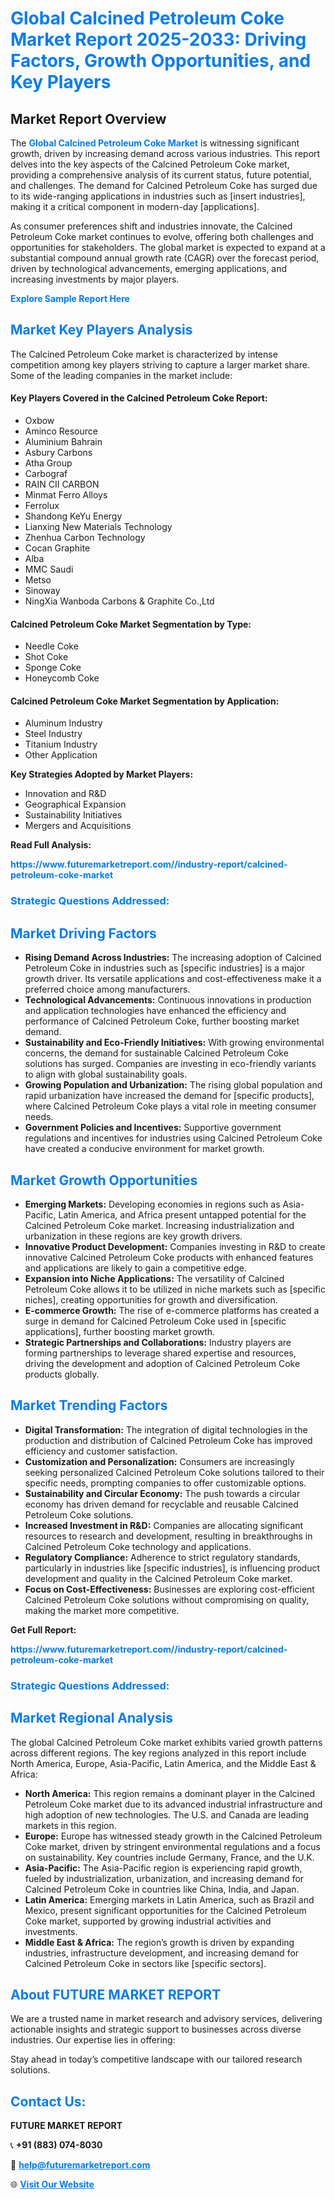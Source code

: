 <h1 style="color: #007BFF;">Global Calcined Petroleum Coke Market Report 2025-2033: Driving Factors, Growth Opportunities, and Key Players</h1>

<section id="overview">
<h2>Market Report Overview</h2>
<p>The <a href="https://www.futuremarketreport.com//industry-report/calcined-petroleum-coke-market" style="color: #007BFF; text-decoration: none;"><strong>Global Calcined Petroleum Coke Market</strong></a> is witnessing significant growth, driven by increasing demand across various industries. This report delves into the key aspects of the Calcined Petroleum Coke market, providing a comprehensive analysis of its current status, future potential, and challenges. The demand for Calcined Petroleum Coke has surged due to its wide-ranging applications in industries such as [insert industries], making it a critical component in modern-day [applications].</p>
<p>As consumer preferences shift and industries innovate, the Calcined Petroleum Coke market continues to evolve, offering both challenges and opportunities for stakeholders. The global market is expected to expand at a substantial compound annual growth rate (CAGR) over the forecast period, driven by technological advancements, emerging applications, and increasing investments by major players.</p>
</section>

<section id="overview">
<p><a href="https://www.futuremarketreport.com//request-sample/reportId=89142" style="color: #007BFF; text-decoration: none;"><strong>Explore Sample Report Here</strong></a></p>
</section>

<section id="key-players">
<h2 style="color: #007BFF;">Market Key Players Analysis</h2>
<p>The Calcined Petroleum Coke market is characterized by intense competition among key players striving to capture a larger market share. Some of the leading companies in the market include:</p>
<h4>Key Players Covered in the Calcined Petroleum Coke Report:</h4>
<ul><li>Oxbow</li><li>Aminco Resource</li><li>Aluminium Bahrain</li><li>Asbury Carbons</li><li>Atha Group</li><li>Carbograf</li><li>RAIN CII CARBON</li><li>Minmat Ferro Alloys</li><li>Ferrolux</li><li>Shandong KeYu Energy</li><li>Lianxing New Materials Technology</li><li>Zhenhua Carbon Technology</li><li>Cocan Graphite</li><li>Alba</li><li>MMC Saudi</li><li>Metso</li><li>Sinoway</li><li>NingXia Wanboda Carbons &amp; Graphite Co.,Ltd</li></ul>
<h4>Calcined Petroleum Coke Market Segmentation by Type:</h4>
<ul><li>Needle Coke</li><li>Shot Coke</li><li>Sponge Coke</li><li>Honeycomb Coke</li></ul>

<h4>Calcined Petroleum Coke Market Segmentation by Application:</h4>
<ul><li>Aluminum Industry</li><li>Steel Industry</li><li>Titanium Industry</li><li>Other Application</li></ul>
<p><strong>Key Strategies Adopted by Market Players:</strong></p>
<ul>
<li>Innovation and R&D</li>
<li>Geographical Expansion</li>
<li>Sustainability Initiatives</li>
<li>Mergers and Acquisitions</li>
</ul>
</section>

<section>
<p><strong>Read Full Analysis: </strong></p><a href="https://www.futuremarketreport.com//industry-report/calcined-petroleum-coke-market" style="color: #007BFF; text-decoration: none;"><strong>https://www.futuremarketreport.com//industry-report/calcined-petroleum-coke-market</strong></a>
<h3 style="color: #007BFF;">Strategic Questions Addressed:</h3>
</section>

<section id="driving-factors">
<h2 style="color: #007BFF;">Market Driving Factors</h2>
<ul>
<li><strong>Rising Demand Across Industries:</strong> The increasing adoption of Calcined Petroleum Coke in industries such as [specific industries] is a major growth driver. Its versatile applications and cost-effectiveness make it a preferred choice among manufacturers.</li>
<li><strong>Technological Advancements:</strong> Continuous innovations in production and application technologies have enhanced the efficiency and performance of Calcined Petroleum Coke, further boosting market demand.</li>
<li><strong>Sustainability and Eco-Friendly Initiatives:</strong> With growing environmental concerns, the demand for sustainable Calcined Petroleum Coke solutions has surged. Companies are investing in eco-friendly variants to align with global sustainability goals.</li>
<li><strong>Growing Population and Urbanization:</strong> The rising global population and rapid urbanization have increased the demand for [specific products], where Calcined Petroleum Coke plays a vital role in meeting consumer needs.</li>
<li><strong>Government Policies and Incentives:</strong> Supportive government regulations and incentives for industries using Calcined Petroleum Coke have created a conducive environment for market growth.</li>
</ul>
</section>

<section id="growth-opportunities">
<h2 style="color: #007BFF;">Market Growth Opportunities</h2>
<ul>
<li><strong>Emerging Markets:</strong> Developing economies in regions such as Asia-Pacific, Latin America, and Africa present untapped potential for the Calcined Petroleum Coke market. Increasing industrialization and urbanization in these regions are key growth drivers.</li>
<li><strong>Innovative Product Development:</strong> Companies investing in R&D to create innovative Calcined Petroleum Coke products with enhanced features and applications are likely to gain a competitive edge.</li>
<li><strong>Expansion into Niche Applications:</strong> The versatility of Calcined Petroleum Coke allows it to be utilized in niche markets such as [specific niches], creating opportunities for growth and diversification.</li>
<li><strong>E-commerce Growth:</strong> The rise of e-commerce platforms has created a surge in demand for Calcined Petroleum Coke used in [specific applications], further boosting market growth.</li>
<li><strong>Strategic Partnerships and Collaborations:</strong> Industry players are forming partnerships to leverage shared expertise and resources, driving the development and adoption of Calcined Petroleum Coke products globally.</li>
</ul>
</section>

<section id="trending-factors">
<h2 style="color: #007BFF;">Market Trending Factors</h2>
<ul>
<li><strong>Digital Transformation:</strong> The integration of digital technologies in the production and distribution of Calcined Petroleum Coke has improved efficiency and customer satisfaction.</li>
<li><strong>Customization and Personalization:</strong> Consumers are increasingly seeking personalized Calcined Petroleum Coke solutions tailored to their specific needs, prompting companies to offer customizable options.</li>
<li><strong>Sustainability and Circular Economy:</strong> The push towards a circular economy has driven demand for recyclable and reusable Calcined Petroleum Coke solutions.</li>
<li><strong>Increased Investment in R&D:</strong> Companies are allocating significant resources to research and development, resulting in breakthroughs in Calcined Petroleum Coke technology and applications.</li>
<li><strong>Regulatory Compliance:</strong> Adherence to strict regulatory standards, particularly in industries like [specific industries], is influencing product development and quality in the Calcined Petroleum Coke market.</li>
<li><strong>Focus on Cost-Effectiveness:</strong> Businesses are exploring cost-efficient Calcined Petroleum Coke solutions without compromising on quality, making the market more competitive.</li>
</ul>
</section>

<section>
<p><strong>Get Full Report: </strong></p><a href="https://www.futuremarketreport.com//industry-report/calcined-petroleum-coke-market" style="color: #007BFF; text-decoration: none;"><strong>https://www.futuremarketreport.com//industry-report/calcined-petroleum-coke-market</strong></a>
<h3 style="color: #007BFF;">Strategic Questions Addressed:</h3>
</section>


<section id="regional-analysis">
<h2 style="color: #007BFF;">Market Regional Analysis</h2>
<p>The global Calcined Petroleum Coke market exhibits varied growth patterns across different regions. The key regions analyzed in this report include North America, Europe, Asia-Pacific, Latin America, and the Middle East & Africa:</p>
<ul>
<li><strong>North America:</strong> This region remains a dominant player in the Calcined Petroleum Coke market due to its advanced industrial infrastructure and high adoption of new technologies. The U.S. and Canada are leading markets in this region.</li>
<li><strong>Europe:</strong> Europe has witnessed steady growth in the Calcined Petroleum Coke market, driven by stringent environmental regulations and a focus on sustainability. Key countries include Germany, France, and the U.K.</li>
<li><strong>Asia-Pacific:</strong> The Asia-Pacific region is experiencing rapid growth, fueled by industrialization, urbanization, and increasing demand for Calcined Petroleum Coke in countries like China, India, and Japan.</li>
<li><strong>Latin America:</strong> Emerging markets in Latin America, such as Brazil and Mexico, present significant opportunities for the Calcined Petroleum Coke market, supported by growing industrial activities and investments.</li>
<li><strong>Middle East & Africa:</strong> The region’s growth is driven by expanding industries, infrastructure development, and increasing demand for Calcined Petroleum Coke in sectors like [specific sectors].</li>
</ul>
</section>

<footer>
<h2 style="color: #007BFF;">About FUTURE MARKET REPORT</h2>
<p>We are a trusted name in market research and advisory services, delivering actionable insights and strategic support to businesses across diverse industries. Our expertise lies in offering:</p>

<p>Stay ahead in today’s competitive landscape with our tailored research solutions.</p>

<h2 style="color: #007BFF;">Contact Us:</h2>
<p><strong>FUTURE MARKET REPORT</strong></p>
<p>📞 <strong>+91 (883) 074-8030</strong></p>
<p>📧 <strong><a href="mailto:help@futuremarketreport.com" style="color: #007BFF;">help@futuremarketreport.com</a></strong></p>
<p>🌐 <strong><a href="https://www.futuremarketreport.com/" style="color: #007BFF;">Visit Our Website</a></strong></p>
</footer>
